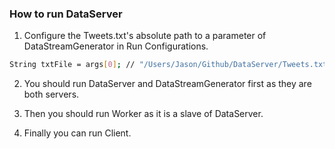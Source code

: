 ### How to run DataServer

1. Configure the Tweets.txt's absolute path to a parameter of DataStreamGenerator in Run Configurations.
``` bash
String txtFile = args[0]; // "/Users/Jason/Github/DataServer/Tweets.txt"
```

2. You should run DataServer and DataStreamGenerator first as they are both servers.

3. Then you should run Worker as it is a slave of DataServer.

4. Finally you can run Client.
